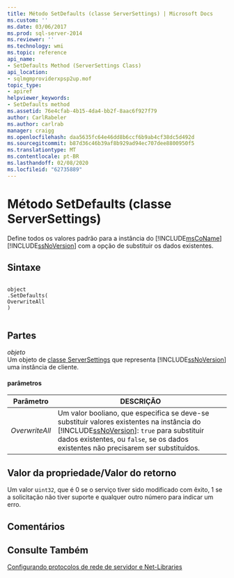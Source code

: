 ```yaml
---
title: Método SetDefaults (classe ServerSettings) | Microsoft Docs
ms.custom: ''
ms.date: 03/06/2017
ms.prod: sql-server-2014
ms.reviewer: ''
ms.technology: wmi
ms.topic: reference
api_name:
- SetDefaults Method (ServerSettings Class)
api_location:
- sqlmgmproviderxpsp2up.mof
topic_type:
- apiref
helpviewer_keywords:
- SetDefaults method
ms.assetid: 76e4cfab-4b15-4da4-bb2f-8aac6f927f79
author: CarlRabeler
ms.author: carlrab
manager: craigg
ms.openlocfilehash: daa5635fc64e46dd8b6ccf6b9ab4cf38dc5d492d
ms.sourcegitcommit: b87d36c46b39af8b929ad94ec707dee8800950f5
ms.translationtype: MT
ms.contentlocale: pt-BR
ms.lasthandoff: 02/08/2020
ms.locfileid: "62735889"
---
```

# <a name="setdefaults-method-serversettings-class"></a>Método SetDefaults (classe ServerSettings)
  Define todos os valores padrão para a instância do [!INCLUDE[msCoName](../../../includes/msconame-md.md)] [!INCLUDE[ssNoVersion](../../../includes/ssnoversion-md.md)] com a opção de substituir os dados existentes.  
  
## <a name="syntax"></a>Sintaxe  
  
```  
  
object  
.SetDefaults(  
OverwriteAll  
)  
  
```  
  
## <a name="parts"></a>Partes  
 *objeto*  
 Um objeto de [classe ServerSettings](serversettings-class.md) que representa [!INCLUDE[ssNoVersion](../../../includes/ssnoversion-md.md)] uma instância de cliente.  
  
#### <a name="parameters"></a>parâmetros  
  
|Parâmetro|DESCRIÇÃO|  
|---------------|-----------------|  
|*OverwriteAll*|Um valor booliano, que especifica se deve-se substituir valores existentes na instância do [!INCLUDE[ssNoVersion](../../../includes/ssnoversion-md.md)]: `true` para substituir dados existentes, ou `false`, se os dados existentes não precisarem ser substituídos.|  
  
## <a name="property-valuereturn-value"></a>Valor da propriedade/Valor do retorno  
 Um valor u`int32`, que é 0 se o serviço tiver sido modificado com êxito, 1 se a solicitação não tiver suporte e qualquer outro número para indicar um erro.  
  
## <a name="remarks"></a>Comentários  
  
## <a name="see-also"></a>Consulte Também  
 [Configurando protocolos de rede de servidor e Net-Libraries](https://msdn.microsoft.com/library/ms177485\(v=sql.100\).aspx)  
  
  
